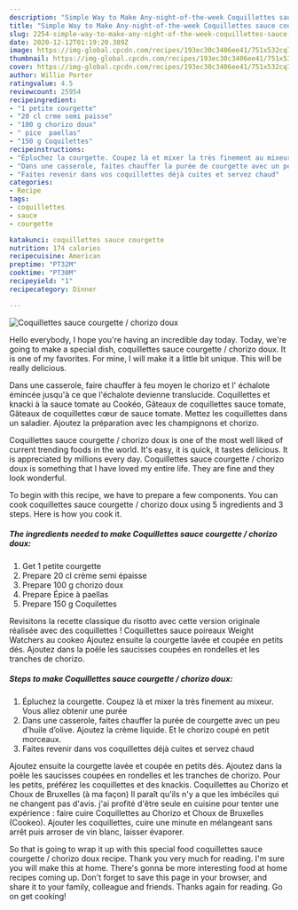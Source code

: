 ```yaml
---
description: "Simple Way to Make Any-night-of-the-week Coquillettes sauce courgette / chorizo doux"
title: "Simple Way to Make Any-night-of-the-week Coquillettes sauce courgette / chorizo doux"
slug: 2254-simple-way-to-make-any-night-of-the-week-coquillettes-sauce-courgette-chorizo-doux
date: 2020-12-12T01:19:20.389Z
image: https://img-global.cpcdn.com/recipes/193ec30c3406ee41/751x532cq70/coquillettes-sauce-courgette-chorizo-doux-photo-principale-de-la-recette.jpg
thumbnail: https://img-global.cpcdn.com/recipes/193ec30c3406ee41/751x532cq70/coquillettes-sauce-courgette-chorizo-doux-photo-principale-de-la-recette.jpg
cover: https://img-global.cpcdn.com/recipes/193ec30c3406ee41/751x532cq70/coquillettes-sauce-courgette-chorizo-doux-photo-principale-de-la-recette.jpg
author: Willie Porter
ratingvalue: 4.5
reviewcount: 25954
recipeingredient:
- "1 petite courgette"
- "20 cl crme semi paisse"
- "100 g chorizo doux"
- " pice  paellas"
- "150 g Coquilettes"
recipeinstructions:
- "Épluchez la courgette. Coupez là et mixer la très finement au mixeur. Vous allez obtenir une purée"
- "Dans une casserole, faites chauffer la purée de courgette avec un peu d’huile d’olive. Ajoutez la crème liquide. Et le chorizo coupé en petit morceaux."
- "Faites revenir dans vos coquillettes déjà cuites et servez chaud"
categories:
- Recipe
tags:
- coquillettes
- sauce
- courgette

katakunci: coquillettes sauce courgette 
nutrition: 174 calories
recipecuisine: American
preptime: "PT32M"
cooktime: "PT30M"
recipeyield: "1"
recipecategory: Dinner

---
```



![Coquillettes sauce courgette / chorizo doux](https://img-global.cpcdn.com/recipes/193ec30c3406ee41/751x532cq70/coquillettes-sauce-courgette-chorizo-doux-photo-principale-de-la-recette.jpg)

Hello everybody, I hope you're having an incredible day today. Today, we're going to make a special dish, coquillettes sauce courgette / chorizo doux. It is one of my favorites. For mine, I will make it a little bit unique. This will be really delicious.

Dans une casserole, faire chauffer à feu moyen le chorizo et l&#39; échalote émincée jusqu&#39;à ce que l&#39;échalote devienne translucide. Coquillettes et knacki à la sauce tomate au Cookéo, Gâteaux de coquillettes sauce tomate, Gâteaux de coquillettes cœur de sauce tomate. Mettez les coquillettes dans un saladier. Ajoutez la préparation avec les champignons et chorizo.

Coquillettes sauce courgette / chorizo doux is one of the most well liked of current trending foods in the world. It's easy, it is quick, it tastes delicious. It is appreciated by millions every day. Coquillettes sauce courgette / chorizo doux is something that I have loved my entire life. They are fine and they look wonderful.


To begin with this recipe, we have to prepare a few components. You can cook coquillettes sauce courgette / chorizo doux using 5 ingredients and 3 steps. Here is how you cook it.

<!--inarticleads1-->

##### The ingredients needed to make Coquillettes sauce courgette / chorizo doux:

1. Get 1 petite courgette
1. Prepare 20 cl crème semi épaisse
1. Prepare 100 g chorizo doux
1. Prepare  Épice à paellas
1. Prepare 150 g Coquilettes


Revisitons la recette classique du risotto avec cette version originale réalisée avec des coquillettes ! Coquillettes sauce poireaux Weight Watchers au cookeo Ajoutez ensuite la courgette lavée et coupée en petits dés. Ajoutez dans la poêle les saucisses coupées en rondelles et les tranches de chorizo. 

<!--inarticleads2-->

##### Steps to make Coquillettes sauce courgette / chorizo doux:

1. Épluchez la courgette. Coupez là et mixer la très finement au mixeur. Vous allez obtenir une purée
1. Dans une casserole, faites chauffer la purée de courgette avec un peu d’huile d’olive. Ajoutez la crème liquide. Et le chorizo coupé en petit morceaux.
1. Faites revenir dans vos coquillettes déjà cuites et servez chaud


Ajoutez ensuite la courgette lavée et coupée en petits dés. Ajoutez dans la poêle les saucisses coupées en rondelles et les tranches de chorizo. Pour les petits, préférez les coquillettes et des knackis. Coquillettes au Chorizo et Choux de Bruxelles (à ma façon) Il paraît qu&#39;ils n&#39;y a que les imbéciles qui ne changent pas d&#39;avis. j&#39;ai profité d&#39;être seule en cuisine pour tenter une expérience : faire cuire Coquillettes au Chorizo et Choux de Bruxelles (Cookeo). Ajouter les coquillettes, cuire une minute en mélangeant sans arrêt puis arroser de vin blanc, laisser évaporer. 

So that is going to wrap it up with this special food coquillettes sauce courgette / chorizo doux recipe. Thank you very much for reading. I'm sure you will make this at home. There's gonna be more interesting food at home recipes coming up. Don't forget to save this page in your browser, and share it to your family, colleague and friends. Thanks again for reading. Go on get cooking!
